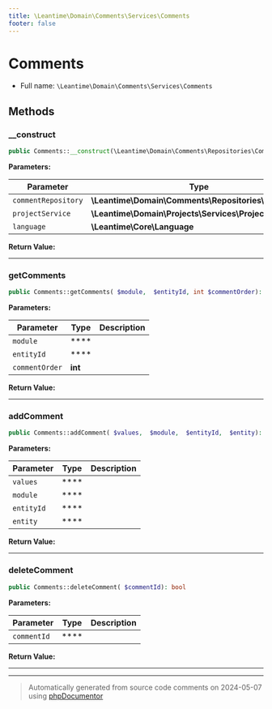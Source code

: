 ```yaml
---
title: \Leantime\Domain\Comments\Services\Comments
footer: false
---
```


# Comments





* Full name: `\Leantime\Domain\Comments\Services\Comments`



## Methods

### __construct



```php
public Comments::__construct(\Leantime\Domain\Comments\Repositories\Comments $commentRepository, \Leantime\Domain\Projects\Services\Projects $projectService, \Leantime\Core\Language $language): mixed
```








**Parameters:**

| Parameter | Type | Description |
|-----------|------|-------------|
| `commentRepository` | **\Leantime\Domain\Comments\Repositories\Comments** |  |
| `projectService` | **\Leantime\Domain\Projects\Services\Projects** |  |
| `language` | **\Leantime\Core\Language** |  |


**Return Value:**





---
### getComments



```php
public Comments::getComments( $module,  $entityId, int $commentOrder): array|false
```








**Parameters:**

| Parameter | Type | Description |
|-----------|------|-------------|
| `module` | **** |  |
| `entityId` | **** |  |
| `commentOrder` | **int** |  |


**Return Value:**





---
### addComment



```php
public Comments::addComment( $values,  $module,  $entityId,  $entity): bool
```








**Parameters:**

| Parameter | Type | Description |
|-----------|------|-------------|
| `values` | **** |  |
| `module` | **** |  |
| `entityId` | **** |  |
| `entity` | **** |  |


**Return Value:**





---
### deleteComment



```php
public Comments::deleteComment( $commentId): bool
```








**Parameters:**

| Parameter | Type | Description |
|-----------|------|-------------|
| `commentId` | **** |  |


**Return Value:**





---


---
> Automatically generated from source code comments on 2024-05-07 using [phpDocumentor](http://www.phpdoc.org/)
